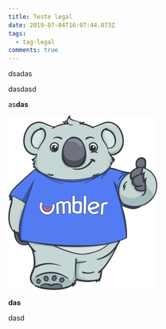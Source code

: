 ```yaml
---
title: Teste legal
date: 2019-07-04T16:07:44.073Z
tags:
  - tag-legal
comments: true
---
```

dsadas

dasdasd

as**das**

![](/images/umblerito-thumb.png)

**das**

dasd
